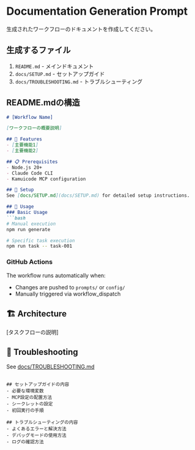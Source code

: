 # Documentation Generation Prompt

生成されたワークフローのドキュメントを作成してください。

## 生成するファイル
1. `README.md` - メインドキュメント
2. `docs/SETUP.md` - セットアップガイド
3. `docs/TROUBLESHOOTING.md` - トラブルシューティング

## README.mdの構造
```markdown
# [Workflow Name]

[ワークフローの概要説明]

## 🚀 Features
- [主要機能1]
- [主要機能2]

## 📋 Prerequisites
- Node.js 20+
- Claude Code CLI
- Kamuicode MCP configuration

## 🔧 Setup
See [docs/SETUP.md](docs/SETUP.md) for detailed setup instructions.

## 📖 Usage
### Basic Usage
```bash
# Manual execution
npm run generate

# Specific task execution
npm run task -- task-001
```

### GitHub Actions
The workflow runs automatically when:
- Changes are pushed to `prompts/` or `config/`
- Manually triggered via workflow_dispatch

## 🏗️ Architecture
[タスクフローの説明]

## 🐛 Troubleshooting
See [docs/TROUBLESHOOTING.md](docs/TROUBLESHOOTING.md)
```

## セットアップガイドの内容
- 必要な環境変数
- MCP設定の配置方法
- シークレットの設定
- 初回実行の手順

## トラブルシューティングの内容
- よくあるエラーと解決方法
- デバッグモードの使用方法
- ログの確認方法